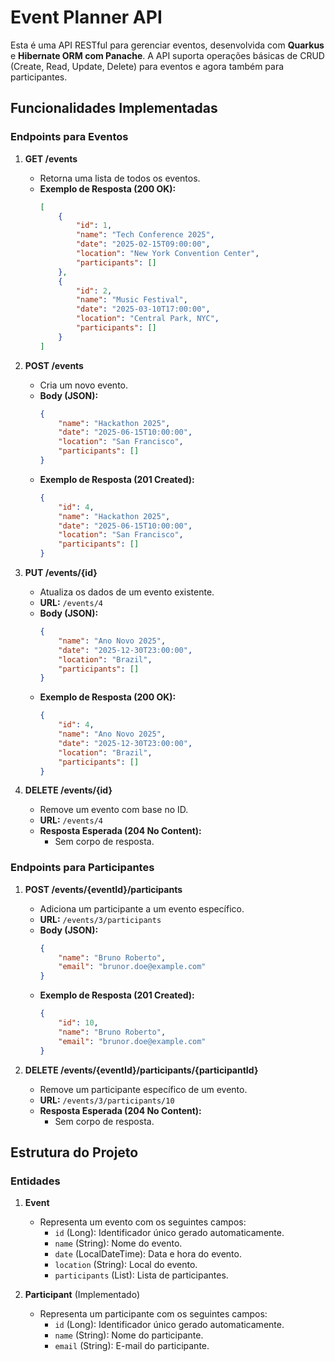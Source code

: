 # Event Planner API

Esta é uma API RESTful para gerenciar eventos, desenvolvida com **Quarkus** e **Hibernate ORM com Panache**. A API suporta operações básicas de CRUD (Create, Read, Update, Delete) para eventos e agora também para participantes.

## Funcionalidades Implementadas

### Endpoints para Eventos
1. **GET /events**
   - Retorna uma lista de todos os eventos.
   - **Exemplo de Resposta (200 OK):**
     ```json
     [
         {
             "id": 1,
             "name": "Tech Conference 2025",
             "date": "2025-02-15T09:00:00",
             "location": "New York Convention Center",
             "participants": []
         },
         {
             "id": 2,
             "name": "Music Festival",
             "date": "2025-03-10T17:00:00",
             "location": "Central Park, NYC",
             "participants": []
         }
     ]
     ```

2. **POST /events**
   - Cria um novo evento.
   - **Body (JSON):**
     ```json
     {
         "name": "Hackathon 2025",
         "date": "2025-06-15T10:00:00",
         "location": "San Francisco",
         "participants": []
     }
     ```
   - **Exemplo de Resposta (201 Created):**
     ```json
     {
         "id": 4,
         "name": "Hackathon 2025",
         "date": "2025-06-15T10:00:00",
         "location": "San Francisco",
         "participants": []
     }
     ```

3. **PUT /events/{id}**
   - Atualiza os dados de um evento existente.
   - **URL:** `/events/4`
   - **Body (JSON):**
     ```json
     {
         "name": "Ano Novo 2025",
         "date": "2025-12-30T23:00:00",
         "location": "Brazil",
         "participants": []
     }
     ```
   - **Exemplo de Resposta (200 OK):**
     ```json
     {
         "id": 4,
         "name": "Ano Novo 2025",
         "date": "2025-12-30T23:00:00",
         "location": "Brazil",
         "participants": []
     }
     ```

4. **DELETE /events/{id}**
   - Remove um evento com base no ID.
   - **URL:** `/events/4`
   - **Resposta Esperada (204 No Content):**
     - Sem corpo de resposta.

### Endpoints para Participantes
1. **POST /events/{eventId}/participants**
   - Adiciona um participante a um evento específico.
   - **URL:** `/events/3/participants`
   - **Body (JSON):**
     ```json
     {
         "name": "Bruno Roberto",
         "email": "brunor.doe@example.com"
     }
     ```
   - **Exemplo de Resposta (201 Created):**
     ```json
     {
         "id": 10,
         "name": "Bruno Roberto",
         "email": "brunor.doe@example.com"
     }
     ```

2. **DELETE /events/{eventId}/participants/{participantId}**
   - Remove um participante específico de um evento.
   - **URL:** `/events/3/participants/10`
   - **Resposta Esperada (204 No Content):**
     - Sem corpo de resposta.

## Estrutura do Projeto

### Entidades
1. **Event**
   - Representa um evento com os seguintes campos:
     - `id` (Long): Identificador único gerado automaticamente.
     - `name` (String): Nome do evento.
     - `date` (LocalDateTime): Data e hora do evento.
     - `location` (String): Local do evento.
     - `participants` (List<Participant>): Lista de participantes.

2. **Participant** (Implementado)
   - Representa um participante com os seguintes campos:
     - `id` (Long): Identificador único gerado automaticamente.
     - `name` (String): Nome do participante.
     - `email` (String): E-mail do participante.
